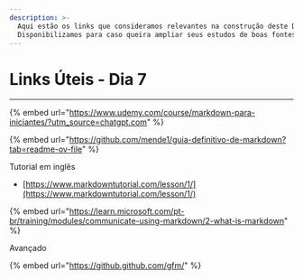 ```yaml
---
description: >-
  Aqui estão os links que consideramos relevantes na construção deste Dia.
  Disponibilizamos para caso queira ampliar seus estudos de boas fontes :)
---
```


# Links Úteis - Dia 7



***

{% embed url="https://www.udemy.com/course/markdown-para-iniciantes/?utm_source=chatgpt.com" %}

{% embed url="https://github.com/mende1/guia-definitivo-de-markdown?tab=readme-ov-file" %}

Tutorial em inglês

* [https://www.markdowntutorial.com/lesson/1/](https://www.markdowntutorial.com/lesson/1/)

{% embed url="https://learn.microsoft.com/pt-br/training/modules/communicate-using-markdown/2-what-is-markdown" %}



Avançado

{% embed url="https://github.github.com/gfm/" %}
